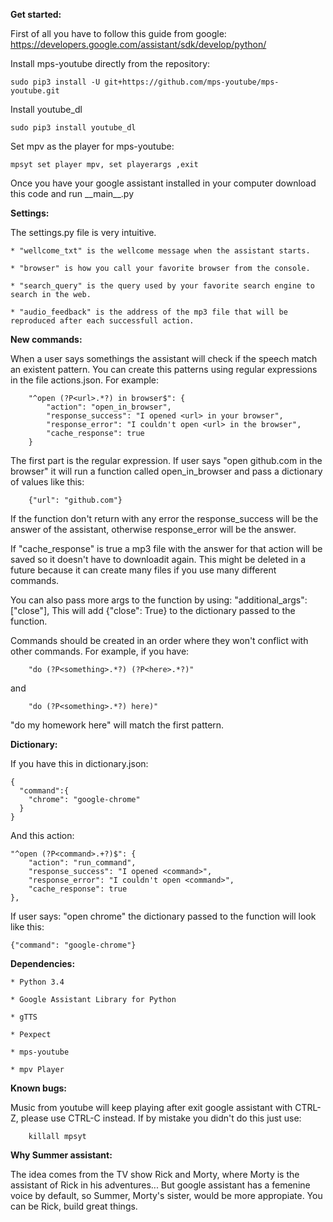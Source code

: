 **Get started:**

First of all you have to follow this guide from google:
https://developers.google.com/assistant/sdk/develop/python/

Install mps-youtube directly from the repository:

	sudo pip3 install -U git+https://github.com/mps-youtube/mps-youtube.git

Install youtube_dl

	sudo pip3 install youtube_dl

Set mpv as the player for mps-youtube:

	mpsyt set player mpv, set playerargs ,exit


Once you have your google assistant installed in your computer download this code and run \_\_main__.py

**Settings:**

The settings.py file is very intuitive.

	* "wellcome_txt" is the wellcome message when the assistant starts.

	* "browser" is how you call your favorite browser from the console.

	* "search_query" is the query used by your favorite search engine to search in the web.

	* "audio_feedback" is the address of the mp3 file that will be reproduced after each successfull action.

**New commands:**

When a user says somethings the assistant will check if the speech match an existent pattern. You can create this patterns using regular expressions in the file actions.json. For example:

		"^open (?P<url>.*?) in browser$": {
			"action": "open_in_browser",
			"response_success": "I opened <url> in your browser",
			"response_error": "I couldn't open <url> in the browser",
			"cache_response": true
		}

The first part is the regular expression. If user says "open github.com in the browser" it will run a function called open_in_browser and pass a dictionary of values like this:

		{"url": "github.com"}

If the function don't return with any error the response_success will be the answer of the assistant, otherwise response_error will be the answer.

If "cache_response" is true a mp3 file with the answer for that action will be saved so it doesn't have to downloadit again. This might be deleted in a future because it can create many files if you use many different commands.

You can also pass more args to the function by using:
	"additional_args": ["close"],
This will add {"close": True} to the dictionary passed to the function.

Commands should be created in an order where they won't conflict with other commands. For example, if you have:

	 	"do (?P<something>.*?) (?P<here>.*?)"

and

		"do (?P<something>.*?) here)"

"do my homework here" will match the first pattern.

**Dictionary:**

If you have this in dictionary.json:

	{
	  "command":{
	    "chrome": "google-chrome"
	  }
	}

And this action:

	"^open (?P<command>.+?)$": {
		"action": "run_command",
		"response_success": "I opened <command>",
		"response_error": "I couldn't open <command>",
		"cache_response": true
	},

If user says: "open chrome" the dictionary passed to the function will look like this:

	{"command": "google-chrome"}

**Dependencies:**

	* Python 3.4

	* Google Assistant Library for Python

	* gTTS

	* Pexpect

	* mps-youtube

	* mpv Player

**Known bugs:**

Music from youtube will keep playing after exit google assistant with CTRL-Z, please use CTRL-C instead.
If by mistake you didn't do this just use:

		killall mpsyt

**Why Summer assistant:**

The idea comes from the TV show Rick and Morty, where Morty is the assistant of Rick in his adventures... But google assistant has a femenine voice by default, so Summer, Morty's sister, would be more appropiate. You can be Rick, build great things.
